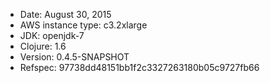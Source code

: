 - Date: August 30, 2015
- AWS instance type: c3.2xlarge
- JDK: openjdk-7
- Clojure: 1.6
- Version: 0.4.5-SNAPSHOT
- Refspec: 97738dd48151bb1f2c3327263180b05c9727fb66
